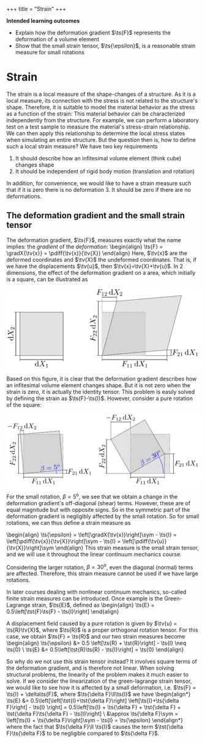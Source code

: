 +++
 title = "Strain"
+++

**Intended learning outcomes**

* Explain how the deformation gradient $\ts{F}$ represents the deformation of a volume element
* Show that the small strain tensor, $\ts{\epsilon}$, is a reasonable strain measure for small rotations


# Strain
The strain is a local measure of the shape-changes of a structure. As it is a local measure, its connection with the stress is not related to the structure's shape. Therefore, it is suitable to model the material behavior as the stress as a function of the strain: This material behavior can be characterized independently from the structure. For example, we can perform a laboratory test on a test sample to measure the material's stress-strain relationship. We can then apply this relationship to determine the local stress states when simulating an entire structure. But the question then is, how to define such a local strain measure? We have two key requirements

1. It should describe how an infitesimal volume element (think cube) changes shape
2. It should be independent of rigid body motion (translation and rotation)

In addition, for convenience, we would like to have a strain measure such that if it is zero there is no deformation
3. It should be zero if there are no deformations. 

## The deformation gradient and the small strain tensor
The deformation gradient, $\ts{F}$, measures exactly what the name implies: the *gradient* of the *deformation*:
\begin{align}
\ts{F} = \gradX{\tv{x}} = \pdiff{\tv{x}}{\tv{X}}
\end{align}
Here, $\tv{x}$ are the deformed coordinates and $\tv{X}$ the undeformed coordinates. That is, if we have the displacements $\tv{u}$, then $\tv{x}=\tv{X}+\tv{u}$. In 2 dimensions, the effect of the deformation gradient on a area, which initially is a square, can be illustrated as

![](/assets/DeformationGradient.svg)

Based on this figure, it is clear that the deformation gradient describes how an infitesimal volume element changes shape. But it is not zero when the strain is zero, it is actually the identity tensor. This problem is  easily solved by defining the strain as $\ts{F}-\ts{I}$. However, consider a pure rotation of the square:

![](/assets/DeformationGradientRotation.svg)

For the small rotation, $\beta=5^\mathrm{o}$, we see that we obtain a change in the deformation gradient's off-diagonal (shear) terms. However, these are of equal magnitude but with opposite signs. So in the symmetric part of the deformation gradient is negligibly affected by the small rotation. So for small rotations, we can thus define a strain measure as

\begin{align}
\ts{\epsilon} = \left[\gradX{\tv{x}}\right]\sym - \ts{I} = \left[\pdiff{\tv{x}}{\tv{X}}\right]\sym  - \ts{I} = \left[\pdiff{\tv{u}}{\tv{X}}\right]\sym
\end{align}
This strain measure is the small strain tensor, and we will use it throughout the linear continuum mechanics course. 

Considering the larger rotation, $\beta=30^\mathrm{o}$, even the diagonal (normal) terms are affected. Therefore, this strain measure cannot be used if we have large rotations. 

In later courses dealing with nonlinear continuum mechanics, so-called finite strain measures can be introduced. Once example is the Green-Lagrange strain, $\ts{E}$, defined as
\begin{align}
\ts{E} = 0.5\left[\tst{F}\ts{F} - \ts{I}\right]
\end{align}

A displacement field caused by a pure rotation is given by $\tv{u} = \ts{R}\tv{X}$, where $\ts{R}$ is a proper orthogonal rotation tensor. For this case,  we obtain $\ts{F} = \ts{R}$ and our two strain measures become
\begin{align}
\ts{\epsilon} &= 0.5 \left[\ts{R} + \tst{R}\right] - \ts{I} \neq \ts{0} \\
\ts{E} &= 0.5\left[\tst{R}\ts{R} - \ts{I}\right] = \ts{0}
\end{align}

So why do we not use this strain tensor instead? It involves square terms of the deformation gradient, and is therefore not linear. When solving structural problems, the linearity of the problem makes it much easier to solve. If we consider the linearization of the green-lagrange strain tensor, we would like to see how it is affected by a small deformation, i.e. $\ts{F} = \ts{I} + \delta\ts{F}$, where $\ts{\delta F}\ll\ts{I}$ we have
\begin{align*}
\ts{E} &= 0.5\left[\left[\tst{I}+\tst{\delta F}\right] \left[\ts{I}+\ts{\delta F}\right] - \ts{I} \right] = 0.5\left[\ts{I} + \ts{\delta F} + \tst{\delta F} + \tst{\delta F}\ts{\delta F} - \ts{I}\right] \\
&\approx \ts{\delta F}\sym = \left[\ts{I} + \ts{\delta F}\right]\sym - \ts{I} = \ts{\epsilon}
\end{align*}
where the fact that $\ts{\delta F}\ll \ts{I}$ causes the term $\tst{\delta F}\ts{\delta F}$ to be negligible compared to $\ts{\delta F}$. 
